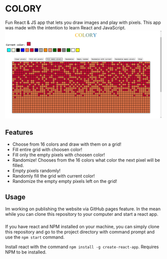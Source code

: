 # COLORY
Fun React &amp; JS app that lets you draw images and play with pixels.
This app was made with the intention to learn React and JavaScript.
![Colory](/images/colory.png)
## Features

- Choose from 16 colors and draw with them on a grid!
- Fill entire grid with choosen color!
- Fill only the empty pixels with choosen color!
- Randomize! Chooses from the 16 colors what color the next pixel will be filled.
- Empty pixels randomly!
- Randomly fill the grid with current color!
- Randomize the empty empty pixels left on the grid!

## Usage

Im working on publishing the website via GitHub pages feature. In the mean while you can clone this repository to your computer and start a react app.
###

If you have react and NPM installed on your machine, you can simply clone this repository and go to the project directory with command prompt and use the `npm start` command.

Install react with the command `npm install -g create-react-app`. Requires NPM to be installed.
